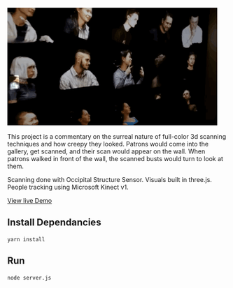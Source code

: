 ![Image of Judgement Wall](https://github.com/jerknose/judgementWall/blob/master/public/judgement1.gif?raw=true)

This project is a commentary on the surreal nature of full-color 3d scanning techniques and how creepy they looked. Patrons would come into the gallery, get scanned, and their scan would appear on the wall. When patrons walked in front of the wall, the scanned busts would turn to look at them.

Scanning done with Occipital Structure Sensor. Visuals built in three.js. People tracking using Microsoft Kinect v1.

[View live Demo](https://reckless.technology/archive/judgement-wall/)

Install Dependancies
------------

    yarn install

Run
------------

    node server.js
